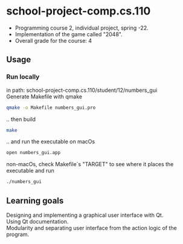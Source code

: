 # school-project-comp.cs.110
- Programming course 2, individual project, spring -22.
- Implementation of the game called "2048".
- Overall grade for the course: 4

## Usage

### Run locally
in path: school-project-comp.cs.110/student/12/numbers_gui  
Generate Makefile with qmake
```sh
qmake -o Makefile numbers_gui.pro
```
.. then build
```sh
make
```
.. and run the executable
on macOs
```sh
open numbers_gui.app
```
non-macOs, check Makefile´s "TARGET" to see where it places the executable and run
```sh
./numbers_gui
```


## Learning goals
Designing and implementing a graphical user interface with Qt.  
Using Qt documentation.  
Modularity and separating user interface from the action logic of the program.



